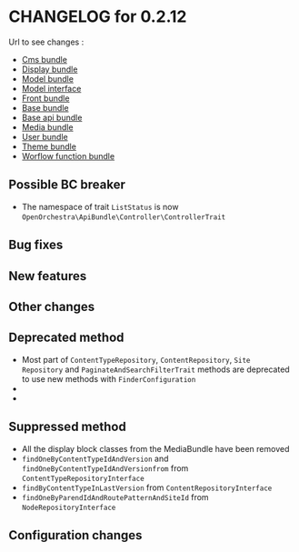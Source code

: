 # CHANGELOG for 0.2.12

Url to see changes : 

 - [Cms bundle](https://github.com/open-orchestra/open-orchestra-cms-bundle/compare/v0.2.11...v0.2.12)
 - [Display bundle](https://github.com/open-orchestra/open-orchestra-display-bundle/compare/v0.2.11...v0.2.12)
 - [Model bundle](https://github.com/open-orchestra/open-orchestra-model-bundle/compare/v0.2.11...v0.2.12)
 - [Model interface](https://github.com/open-orchestra/open-orchestra-model-interface/compare/v0.2.11...v0.2.12)
 - [Front bundle](https://github.com/open-orchestra/open-orchestra-front-bundle/compare/v0.2.11...v0.2.12)
 - [Base bundle](https://github.com/open-orchestra/open-orchestra-base-bundle/compare/v0.2.11...v0.2.12)
 - [Base api bundle](https://github.com/open-orchestra/open-orchestra-base-api-bundle/compare/v0.2.11...v0.2.12)
 - [Media bundle](https://github.com/open-orchestra/open-orchestra-media-bundle/compare/v0.2.11...v0.2.12)
 - [User bundle](https://github.com/open-orchestra/open-orchestra-user-bundle/compare/v0.2.11...v0.2.12)
 - [Theme bundle](https://github.com/open-orchestra/open-orchestra-theme-bundle/compare/v0.2.11...v0.2.12)
 - [Worflow function bundle](https://github.com/open-orchestra/open-orchestra-worflow-function-bundle/compare/v0.2.11...v0.2.12)

## Possible BC breaker
 - The namespace of trait `ListStatus` is now `OpenOrchestra\ApiBundle\Controller\ControllerTrait`

## Bug fixes

## New features

## Other changes

## Deprecated method

 - Most part of ``ContentTypeRepository``, ``ContentRepository``, ``Site Repository`` and ``PaginateAndSearchFilterTrait`` methods are deprecated to use new methods with ``FinderConfiguration``
 - 
 - 
## Suppressed method

 - All the display block classes from the MediaBundle have been removed
 - ``findOneByContentTypeIdAndVersion`` and ``findOneByContentTypeIdAndVersionfrom`` from  ``ContentTypeRepositoryInterface``
 - ``findByContentTypeInLastVersion`` from ``ContentRepositoryInterface``
 - ``findOneByParendIdAndRoutePatternAndSiteId`` from ``NodeRepositoryInterface``

## Configuration changes
